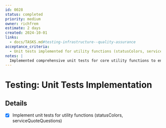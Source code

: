 ```yaml
---
id: 0028
status: completed
priority: medium
owner: richfrem
estimate: 2 days
created: 2024-10-01
links:
  - docs/TASKS.md#testing-infrastructure--quality-assurance
acceptance_criteria:
  - Unit tests implemented for utility functions (statusColors, serviceQuoteQuestions)
notes: |
  Implemented comprehensive unit tests for core utility functions to ensure reliability.
---
```


# Testing: Unit Tests Implementation

## Details
- [x] Implement unit tests for utility functions (statusColors, serviceQuoteQuestions)
